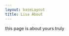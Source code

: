 ```yaml
---
layout: baseLayout
title: Lisa About
---
```

<div class="main_box">
	this page is about yours truly
</div>
